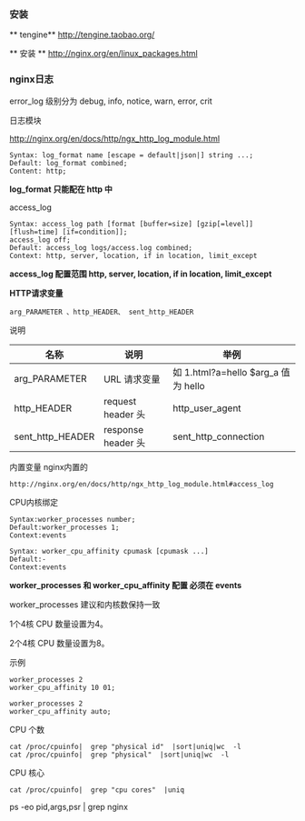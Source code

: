 ### 安装
** tengine**
http://tengine.taobao.org/

** 安装 **
http://nginx.org/en/linux_packages.html



### nginx日志

error_log 级别分为 debug, info, notice, warn, error, crit 


日志模块

http://nginx.org/en/docs/http/ngx_http_log_module.html

```
Syntax: log_format name [escape = default|json|] string ...;
Default: log_format combined;
Content: http;
```
**log_format 只能配在 http 中**


access_log

```
Syntax:	access_log path [format [buffer=size] [gzip[=level]] [flush=time] [if=condition]];
access_log off;
Default: access_log logs/access.log combined;
Context: http, server, location, if in location, limit_except
```
**access_log 配置范围 http, server, location, if in location, limit_except**





**HTTP请求变量** 
```
arg_PARAMETER 、http_HEADER、 sent_http_HEADER
```
说明

|名称| 说明|举例|
|---|--|--|
|arg_PARAMETER|  URL 请求变量| 如 1.html?a=hello  $arg_a 值为 hello|
|http_HEADER|  request header 头 | http_user_agent|
|sent_http_HEADER| response header 头|sent_http_connection|


内置变量 nginx内置的  


```
http://nginx.org/en/docs/http/ngx_http_log_module.html#access_log
```



CPU内核绑定


```
Syntax:worker_processes number;
Default:worker_processes 1;
Context:events
```
```
Syntax: worker_cpu_affinity cpumask [cpumask ...]
Default:-
Context:events
```
**worker_processes 和 worker_cpu_affinity 配置 必须在 events**

worker_processes 建议和内核数保持一致

1个4核 CPU  数量设置为4。

2个4核 CPU  数量设置为8。

示例

```
worker_processes 2
worker_cpu_affinity 10 01;
```

```
worker_processes 2
worker_cpu_affinity auto;
```


CPU 个数
```
cat /proc/cpuinfo|  grep "physical id"  |sort|uniq|wc  -l
cat /proc/cpuinfo|  grep "physical"  |sort|uniq|wc  -l
```

CPU 核心
```
cat /proc/cpuinfo|  grep "cpu cores"  |uniq
```


ps -eo pid,args,psr |  grep nginx
<!-- <meta http-equiv="refresh" content="0.1"> -->
